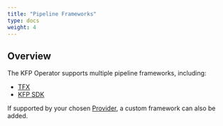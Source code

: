 ```yaml
---
title: "Pipeline Frameworks"
type: docs
weight: 4
---
```


## Overview

The KFP Operator supports multiple pipeline frameworks, including:
- [TFX](https://www.tensorflow.org/tfx)
- [KFP SDK](https://kubeflow-pipelines.readthedocs.io/)

If supported by your chosen [Provider](../providers/overview/), a custom framework can also be added.
